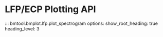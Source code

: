 # LFP/ECP Plotting API

::: bmtool.bmplot.lfp.plot_spectrogram
    options:
      show_root_heading: true
      heading_level: 3

